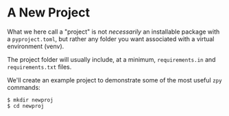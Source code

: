 # A New Project

What we here call a "project" is not *necessarily* an installable
package with a `pyproject.toml`, but rather any folder you want
associated with a virtual environment (venv).

The project folder will usually include, at a minimum,
`requirements.in` and `requirements.txt` files.

We'll create an example project to demonstrate some of the most useful `zpy` commands:

```console
$ mkdir newproj
$ cd newproj
```

